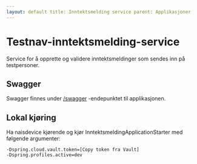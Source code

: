 ```yaml
---
layout: default title: Inntektsmelding service parent: Applikasjoner
---
```


# Testnav-inntektsmelding-service

Service for å opprette og validere inntektsmeldinger som sendes inn på testpersoner.

## Swagger

Swagger finnes under [/swagger](https://testnav-inntektsmelding-service.dev.intern.nav.no/swagger) -endepunktet til
applikasjonen.

## Lokal kjøring

Ha naisdevice kjørende og kjør InntektsmeldingApplicationStarter med følgende argumenter:

```
-Dspring.cloud.vault.token=[Copy token fra Vault]
-Dspring.profiles.active=dev
```
